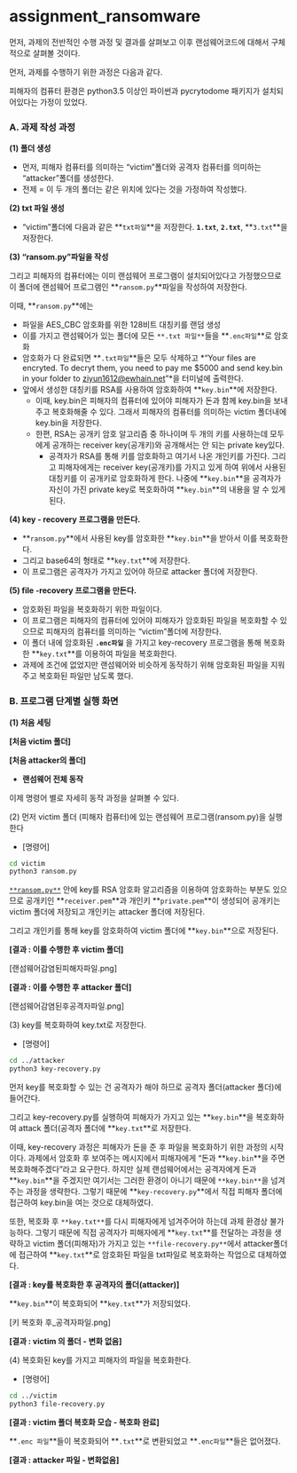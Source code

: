 # assignment_ransomware
먼저, 과제의 전반적인 수행 과정 및 결과를 살펴보고 이후 랜섬웨어코드에 대해서 구체적으로 살펴볼 것이다. 

먼저, 과제를 수행하기 위한 과정은 다음과 같다. 

피해자의 컴퓨터 환경은 python3.5 이상인 파이썬과 pycrytodome 패키지가 설치되어있다는 가정이 있었다. 

### A. 과제 작성 과정

**(1) 폴더 생성**

- 먼저, 피해자 컴퓨터를 의미하는 “victim”폴더와 공격자 컴퓨터를 의미하는 “attacker”폴더를 생성한다.
- 전제 = 이 두 개의 폴더는 같은 위치에 있다는 것을 가정하여 작성했다.

**(2) txt 파일 생성**

- “victim”폴더에 다음과 같은 **`txt파일`**을 저장한다. **`1.txt`**, **`2.txt`**, **`3.txt`**을 저장한다.

**(3) “ransom.py”파일을 작성**

그리고 피해자의 컴퓨터에는 이미 랜섬웨어 프로그램이 설치되어있다고 가정했으므로 이 폴더에 랜섬웨어 프로그램인 **`ransom.py`**파일을 작성하여 저장한다. 

이때, **`ransom.py`**에는 

- 파일을 AES_CBC 암호화를 위한 128비트 대칭키를 랜덤 생성
- 이를 가지고 랜섬웨어가 있는 폴더에 모든 `**.txt 파일**`들을 **`.enc파일`**로 암호화
- 암호화가 다 완료되면 **`.txt파일`**들은 모두 삭제하고 *“Your files are encryted. To decryt them, you need to pay me $5000 and send key.bin in your folder to ziyun1612@ewhain.net”*을 터미널에 출력한다.
- 앞에서 생성한 대칭키를 RSA를 사용하여 암호화하여 **`key.bin`**에 저장한다.
    - 이때, key.bin은 피해자의 컴퓨터에 있어야 피해자가 돈과 함께 key.bin을 보내주고 복호화해줄 수 있다. 그래서 피해자의 컴퓨터를 의미하는 victim 폴더내에 key.bin을 저장한다.
    - 한편, RSA는 공개키 암호 알고리즘 중 하나이며 두 개의 키를 사용하는데 모두에게 공개하는 receiver key(공개키)와 공개해서는 안 되는 private key있다.
        - 공격자가 RSA를 통해 키를 암호화하고 여기서 나온 개인키를 가진다. 그리고 피해자에게는 receiver key(공개키)를 가지고 있게 하여 위에서 사용된 대칭키를 이 공개키로 암호화하게 한다. 나중에 **`key.bin`**을 공격자가 자신이 가진 private key로 복호화하여 **`key.bin`**의 내용을 알 수 있게 된다.
    

**(4) key - recovery 프로그램을 만든다.** 

- **`ransom.py`**에서 사용된 key를 암호화한 **`key.bin`**을 받아서 이를 복호화한다.
- 그리고 base64의 형태로 **`key.txt`**에 저장한다.
- 이 프로그램은 공격자가 가지고 있어야 하므로 attacker 폴더에 저장한다.

**(5) file -recovery 프로그램을 만든다.** 

- 암호화된 파일을 복호화하기 위한 파일이다.
- 이 프로그램은 피해자의 컴퓨터에 있어야 피해자가 암호화된 파일을 복호화할 수 있으므로 피해자의 컴퓨터를 의미하는 “victim”폴더에 저장한다.
- 이 폴더 내에 암호화된 **`.enc파일`** 을 가지고 key-recovery 프로그램을 통해 복호화한 **`key.txt`**를 이용하여 파일을 복호화한다.
- 과제에 조건에 없었지만 랜섬웨어와 비슷하게 동작하기 위해 암호화된 파일을 지워주고 복호화된 파일만 남도록 했다.

### B. 프로그램 단계별 실행 화면

**(1) 처음 세팅**

**[처음 victim 폴더]**


**[처음 attacker의 폴더]**


- **랜섬웨어 전체 동작**

이제 명령어 별로 자세히 동작 과정을 살펴볼 수 있다. 

(2) 먼저 victim 폴더 (피해자 컴퓨터)에 있는 랜섬웨어 프로그램(ransom.py)을 실행한다

- [명령어]

```bash
cd victim 
python3 ransom.py
```

[`**ransom.py**`](http://ransom.py) 안에 key를 RSA 암호화 알고리즘을 이용하여 암호화하는 부분도 있으므로 공개키인 **`receiver.pem`**과 개인키 **`private.pem`**이 생성되어 공개키는 victim 폴더에 저장되고 개인키는 attacker 폴더에 저장된다. 

그리고 개인키를 통해 key를 암호화하여 victim 폴더에 **`key.bin`**으로 저장된다. 

**[결과 : 이를 수행한 후 victim 폴더]**

[랜섬웨어감염된피해자파일.png]

**[결과 : 이를 수행한 후 attacker 폴더]**

[랜섬웨어감염된후공격자파일.png]

(3) key를 복호화하여 key.txt로 저장한다. 

- [명령어]

```bash
cd ../attacker
python3 key-recovery.py
```

먼저 key를 복호화할 수 있는 건 공격자가 해야 하므로 공격자 폴더(attacker 폴더)에 들어간다. 

그리고 key-recovery.py를 실행하여 피해자가 가지고 있는 **`key.bin`**을 복호화하여 attack 폴더(공격자 폴더에 **`key.txt`**로 저장한다. 

이때, key-recovery 과정은 피해자가 돈을 준 후 파일을 복호화하기 위한 과정의 시작이다. 과제에서 암호화 후 보여주는 메시지에서 피해자에게 “돈과 **`key.bin`**을 주면 복호화해주겠다”라고 요구한다.  하지만 실제 랜섬웨어에서는 공격자에게 돈과 **`key.bin`**을 주겠지만 여기서는 그러한 환경이 아니기 때문에 `**key.bin**`을 넘겨주는 과정을 생략한다. 그렇기 때문에 **`key-recovery.py`**에서 직접 피해자 폴더에 접근하여 key.bin을 여는 것으로 대체하였다. 

또한, 복호화 후 `**key.txt**`를 다시 피해자에게 넘겨주어야 하는데 과제 환경상 불가능하다. 그렇기 때문에 직접 공격자가 피해자에게 **`key.txt`**를 전달하는 과정을 생략하고 victim 폴더(피해자)가 가지고 있는 `**file-recovery.py**`에서 attacker폴더에 접근하여 **`key.txt`**로 암호화된 파일을 txt파일로 복호화하는 작업으로 대체하였다. 

**[결과 : key를 복호화한 후 공격자의 폴더(attacker)]**

**`key.bin`**이 복호화되어 **`key.txt`**가 저장되었다. 

[키 복호화 후_공격자파일.png]

**[결과 : victim 의 폴더 - 변화 없음]**


(4) 복호화된 key를 가지고 피해자의 파일을 복호화한다. 

- [명령어]

```bash
cd ../victim
python3 file-recovery.py
```

**[결과 : victim 폴더 복호화 모습 - 복호화 완료]**

**`.enc 파일`**들이 복호화되어 **`.txt`**로 변환되었고 **`.enc파일`**들은 없어졌다. 


**[결과 : attacker 파일 - 변화없음]**
